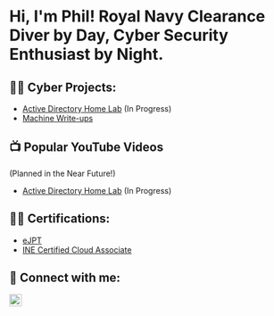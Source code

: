 <h1>Hi, I'm Phil! Royal Navy Clearance Diver by Day, Cyber Security Enthusiast by Night.</h1>

<h2>👨‍💻 Cyber Projects:</h2>

- [Active Directory Home Lab](https://github.com/philn19872/repourl) (In Progress)
- [Machine Write-ups](https://app.gitbook.com/o/K4SSbo93h0dGMuQKSvVh/c/npWBQ500lEkGPmIftL70)

<h2>📺 Popular YouTube Videos</h2> (Planned in the Near Future!)

- [Active Directory Home Lab](https://www.youtube.com/videourl) (In Progress)

<h2>👨‍💻 Certifications:</h2>

- [eJPT](https://certs.ine.com/d5f51cdf-29ac-4991-810b-4373f88cf098)
- [INE Certified Cloud Associate](https://certs.ine.com/7e188c65-12c3-43d6-b88c-d8052381574a)

<h2> 🤳 Connect with me:</h2>

[<img align="left" alt="JoshMadakor | LinkedIn" width="22px" src="https://cdn.jsdelivr.net/npm/simple-icons@v3/icons/linkedin.svg" />][linkedin]

[linkedin]: https://www.linkedin.com/in/phillip-newlove-cyber-security/

<!--
**joshmadakor1/joshmadakor1** is a ✨ _special_ ✨ repository because its `README.md` (this file) appears on your GitHub profile.

Here are some ideas to get you started:

- 🔭 I’m currently working on ...
- 🌱 I’m currently learning ...
- 👯 I’m looking to collaborate on ...
- 🤔 I’m looking for help with ...
- 💬 Ask me about ...
- 📫 How to reach me: ...
- 😄 Pronouns: ...
- ⚡ Fun fact: ...
-->
